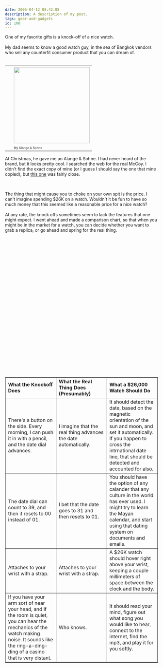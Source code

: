 ```yaml
---
date: 2005-04-12 08:42:08
description: A description of my post.
tags: gear-and-gadgets
id: 108
---
```

One of my favorite gifts is a knock-off of a nice watch.<br />
<br />
My dad seems to know a good watch guy, in the sea of Bangkok vendors who sell any counterfit consumer product that you can dream of.<br />
<br />
<skinny :nohome><table cellpadding=0 cellspacing=0 border=0 align=right><tr><td width=5 rowspan=2><spacer type=block width=5 height=1></spacer></td><td width=225><img src="/img/watch.jpg" width=250 aborder=0 vspace=4/></td></tr><tr><td width=225><font face="verdana, arial, geneva" size=1 color=#666666><b>My Alange & Sohne</b></font></td></tr></table><p></p></skinny><br />
<br />
At Christmas, he gave me an Alange & Sohne.  I had never heard of the brand, but it looks pretty cool.  I searched the web for the real McCoy.  I didn't find the exact copy of mine (or I guess I should say the one that mine copied), but <a href="http://www.demesy.com/Merchant2/merchant.mv?Screen=PROD&Store_Code=JDFW&Product_Code=42815&Category_Code=BR1" target="_blank">this one</a> was fairly close.
<!--more--><br /><br />The thing that might cause you to choke on your own spit is the price.  I can't imagine spending $26K on a watch.  Wouldn't it be fun to have so much money that this seemed like a reasonable price for a nice watch?<br />
<br />
At any rate, the knock offs sometimes seem to lack the features that one might expect.  I went ahead and made a comparison chart, so that when you might be in the market for a watch, you can decide whether you want to grab a replica, or go ahead and spring for the real thing.<br />
<br />
<table border="1"><br />
  <tr><br />
    <td width="33%"><b>What the Knockoff Does</b></td><br />
    <td width="33%"><b>What the Real Thing Does (Presumably)</b></td><br />
    <td width="33%"><b>What a $26,000 Watch Should Do</b></td><br />
  </tr><br />
  <tr><br />
    <td width="33%">There's a button on the side.  Every morning, I can push it in with a pencil, and the date dial advances.</td><br />
    <td width="33%">I imagine that the real thing advances the date automatically.</td><br />
    <td width="33%">It should detect the date, based on the magnetic orientation of the sun and moon, and set it automatically.  If you happen to cross the intrnational date line, that should be detected and accounted for also.</td><br />
  </tr><br />
  <tr><br />
    <td width="33%">The date dial can count to 39, and then it resets to 00 instead of 01.</td><br />
    <td width="33%">I bet that the date goes to 31 and then resets to 01.</td><br />
    <td width="33%">You should have the option of any calander that any culture in the world has ever used.  I might try to learn the Mayan calendar, and start using that dating system on documents and emails.</td><br />
  </tr><br />
  <tr><br />
    <td width="33%">Attaches to your wrist with a strap.</td><br />
    <td width="33%">Attaches to your wrist with a strap.</td><br />
    <td width="33%">A $26K watch should hover right above your wrist, keeping a couple millimeters of space between the clock and the body.</td><br />
  </tr><br />
  <tr><br />
    <td width="33%">If you have your arm sort of near your head, and if the room is quiet, you can hear the mechanics of the watch making noise.  It sounds like the ring-a-ding-ding of a casino that is very distant.</td><br />
    <td width="33%">Who knows.</td><br />
    <td width="33%">It should read your mind, figure out what song you would like to hear, connect to the internet, find the mp3, and play it for you softly.</td><br />
  </tr><br />
</table>

